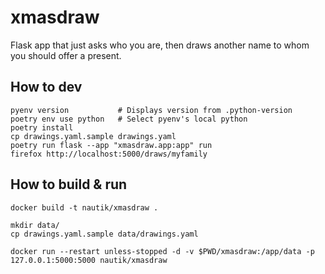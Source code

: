 
# xmasdraw

Flask app that just asks who you are, then draws another name
to whom you should offer a present.

## How to dev

```
pyenv version           # Displays version from .python-version
poetry env use python   # Select pyenv's local python
poetry install
cp drawings.yaml.sample drawings.yaml
poetry run flask --app "xmasdraw.app:app" run
firefox http://localhost:5000/draws/myfamily
```

## How to build & run

```
docker build -t nautik/xmasdraw .

mkdir data/
cp drawings.yaml.sample data/drawings.yaml

docker run --restart unless-stopped -d -v $PWD/xmasdraw:/app/data -p 127.0.0.1:5000:5000 nautik/xmasdraw
```
